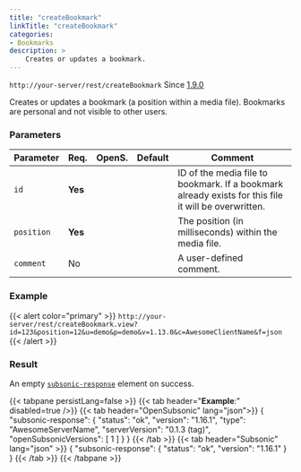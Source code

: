 ```yaml
---
title: "createBookmark"
linkTitle: "createBookmark"
categories:
- Bookmarks
description: >
    Creates or updates a bookmark.
---
```


`http://your-server/rest/createBookmark` Since [1.9.0](../../subsonic-versions)

Creates or updates a bookmark (a position within a media file). Bookmarks are personal and not visible to other users.

### Parameters

| Parameter | Req. | OpenS. | Default | Comment |
| --- | --- | --- | --- | --- |
| `id` | **Yes** |  |   | ID of the media file to bookmark. If a bookmark already exists for this file it will be overwritten. |
| `position` | **Yes** |   |  | The position (in milliseconds) within the media file. |
| `comment` | No  |  |   | A user-defined comment. |

### Example

{{< alert color="primary" >}} `http://your-server/rest/createBookmark.view?id=123&position=12&u=demo&p=demo&v=1.13.0&c=AwesomeClientName&f=json` {{< /alert >}}

### Result

An empty [`subsonic-response`](../../responses/subsonic-response) element on success.

{{< tabpane persistLang=false >}}
{{< tab header="**Example**:" disabled=true />}}
{{< tab header="OpenSubsonic" lang="json">}}
{
  "subsonic-response": {
    "status": "ok",
    "version": "1.16.1",
    "type": "AwesomeServerName",
    "serverVersion": "0.1.3 (tag)",
    "openSubsonicVersions": [
      1
    ]
  }
}
{{< /tab >}}
{{< tab header="Subsonic" lang="json" >}}
{
  "subsonic-response": {
    "status": "ok",
    "version": "1.16.1"
  }
}
{{< /tab >}}
{{< /tabpane >}}
